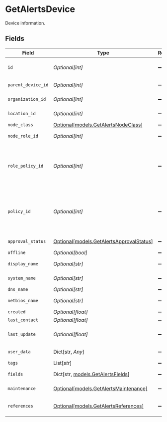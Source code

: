 # GetAlertsDevice

Device information.


## Fields

| Field                                                                            | Type                                                                             | Required                                                                         | Description                                                                      |
| -------------------------------------------------------------------------------- | -------------------------------------------------------------------------------- | -------------------------------------------------------------------------------- | -------------------------------------------------------------------------------- |
| `id`                                                                             | *Optional[int]*                                                                  | :heavy_minus_sign:                                                               | Node (Device) identifier                                                         |
| `parent_device_id`                                                               | *Optional[int]*                                                                  | :heavy_minus_sign:                                                               | Parent Node identifier                                                           |
| `organization_id`                                                                | *Optional[int]*                                                                  | :heavy_minus_sign:                                                               | Organization identifier                                                          |
| `location_id`                                                                    | *Optional[int]*                                                                  | :heavy_minus_sign:                                                               | Location identifier                                                              |
| `node_class`                                                                     | [Optional[models.GetAlertsNodeClass]](../models/getalertsnodeclass.md)           | :heavy_minus_sign:                                                               | Node Class                                                                       |
| `node_role_id`                                                                   | *Optional[int]*                                                                  | :heavy_minus_sign:                                                               | Node Role identifier                                                             |
| `role_policy_id`                                                                 | *Optional[int]*                                                                  | :heavy_minus_sign:                                                               | Node Role policy ID based on organization and location Policy Mapping            |
| `policy_id`                                                                      | *Optional[int]*                                                                  | :heavy_minus_sign:                                                               | Assigned policy ID (overrides organization and location policy mapping)          |
| `approval_status`                                                                | [Optional[models.GetAlertsApprovalStatus]](../models/getalertsapprovalstatus.md) | :heavy_minus_sign:                                                               | Approval Status                                                                  |
| `offline`                                                                        | *Optional[bool]*                                                                 | :heavy_minus_sign:                                                               | Is Offline?                                                                      |
| `display_name`                                                                   | *Optional[str]*                                                                  | :heavy_minus_sign:                                                               | Display Name                                                                     |
| `system_name`                                                                    | *Optional[str]*                                                                  | :heavy_minus_sign:                                                               | System Name                                                                      |
| `dns_name`                                                                       | *Optional[str]*                                                                  | :heavy_minus_sign:                                                               | DNS Name                                                                         |
| `netbios_name`                                                                   | *Optional[str]*                                                                  | :heavy_minus_sign:                                                               | NETBIOS Name                                                                     |
| `created`                                                                        | *Optional[float]*                                                                | :heavy_minus_sign:                                                               | Created                                                                          |
| `last_contact`                                                                   | *Optional[float]*                                                                | :heavy_minus_sign:                                                               | Last Contact                                                                     |
| `last_update`                                                                    | *Optional[float]*                                                                | :heavy_minus_sign:                                                               | Last data submission timestamp                                                   |
| `user_data`                                                                      | Dict[str, *Any*]                                                                 | :heavy_minus_sign:                                                               | Custom attributes                                                                |
| `tags`                                                                           | List[*str*]                                                                      | :heavy_minus_sign:                                                               | Tags                                                                             |
| `fields`                                                                         | Dict[str, [models.GetAlertsFields](../models/getalertsfields.md)]                | :heavy_minus_sign:                                                               | Custom Fields                                                                    |
| `maintenance`                                                                    | [Optional[models.GetAlertsMaintenance]](../models/getalertsmaintenance.md)       | :heavy_minus_sign:                                                               | Maintenance mode status                                                          |
| `references`                                                                     | [Optional[models.GetAlertsReferences]](../models/getalertsreferences.md)         | :heavy_minus_sign:                                                               | Expanded entity references                                                       |